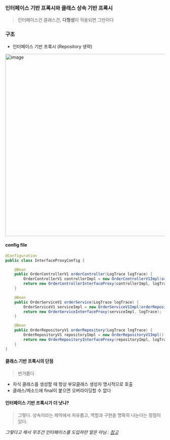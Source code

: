 ### 인터페이스 기반 프록시와 클래스 상속 기반 프록시

> 인터페이스건 클래스건, **다형성**이 적용되면 그만이다

### 구조

- 인터페이스 기반 프록시 (Repository 생략)

<img width="576" alt="image" src="https://user-images.githubusercontent.com/57944099/209764465-3a6ade68-4f41-483d-a001-10e19ba1c6ce.png">

#### config file

```java
@Configuration
public class InterfaceProxyConfig {

    @Bean
    public OrderControllerV1 orderController(LogTrace logTrace) {
        OrderControllerV1 controllerImpl = new OrderControllerV1Impl(orderService(logTrace));
        return new OrderControllerInterfaceProxy(controllerImpl, logTrace);
    }

    @Bean
    public OrderServiceV1 orderService(LogTrace logTrace) {
        OrderServiceV1 serviceImpl = new OrderServiceV1Impl(orderRepository(logTrace));
        return new OrderServiceInterfaceProxy(serviceImpl, logTrace);
    }

    @Bean
    public OrderRepositoryV1 orderRepository(LogTrace logTrace) {
        OrderRepositoryV1 repositoryImpl = new OrderRepositoryV1Impl();
        return new OrderRepositoryInterfaceProxy(repositoryImpl, logTrace);
    }
}
```

#### 클래스 기반 프록시의 단점

> 번거롭다

- 자식 클래스를 생성할 때 항상 부모클래스 생성자 명시적으로 호출
- 클래스/메소드에 final이 붙으면 오버라이딩할 수 없다

#### 인터페이스 기반 프록시가 더 낫나?

> 그렇다. 상속이라는 제약에서 자유롭고, 역할과 구현을 명확히 나눈다는 장점이 있다.

_그렇다고 해서 무조건 인터페이스를 도입하란 말은 아님 : [참고](https://github.com/dldbdud314/TIL/blob/main/Java/%EC%9D%B8%ED%84%B0%ED%8E%98%EC%9D%B4%EC%8A%A4%ED%99%9C%EC%9A%A9.md)_
